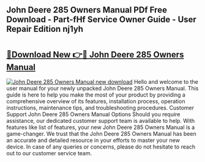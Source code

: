 ## John Deere 285 Owners Manual PDf Free Download - Part-fHf Service Owner Guide - User Repair Edition nj1yh

# <h2><a href="http://bc88229.oget.top/?id=John+Deere+285+Owners+Manual">🔗Download New 👉🔴 John Deere 285 Owners Manual</a></h2>

[![John Deere 285 Owners Manual new download](https://i.imgur.com/5g1atiW.png)](http://bc88229.oget.top/?id=John+Deere+285+Owners+Manual)
Hello and welcome to the user manual for your newly unpacked John Deere 285 Owners Manual. This guide is here to help you make the most of your product by providing a comprehensive overview of its features, installation process, operation instructions, maintenance tips, and troubleshooting procedures. Customer Support John Deere 285 Owners Manual Options Should you require assistance, our dedicated customer support team is available to help. With features like list of features, your new John Deere 285 Owners Manual is a game-changer. We trust that the John Deere 285 Owners Manual has been an accurate and detailed resource in your efforts to master your new device. In case of any queries or concerns, please do not hesitate to reach out to our customer service team.
